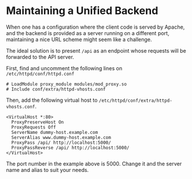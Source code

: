 # Maintaining a Unified Backend

When one has a configuration where the client code is served by Apache, and
the backend is provided as a server running on a different port, maintaining a nice
URL scheme might seem like a challenge.

The ideal solution is to present `/api` as an endpoint whose requests will be
forwarded to the API server.

First, find and uncomment the following lines on `/etc/httpd/conf/httpd.conf`

    # LoadModule proxy_module modules/mod_proxy.so
    # Include conf/extra/httpd-vhosts.conf

Then, add the following virtual host to
`/etc/httpd/conf/extra/httpd-vhosts.conf`.

    <VirtualHost *:80>
      ProxyPreserveHost On
      ProxyRequests Off
      ServerName dummy-host.example.com
      ServerAlias www.dummy-host.example.com
      ProxyPass /api/ http://localhost:5000/
      ProxyPassReverse /api/ http://localhost:5000/
    </VirtualHost>

The port number in the example above
is 5000. Change it and the server name and alias to suit your needs.
